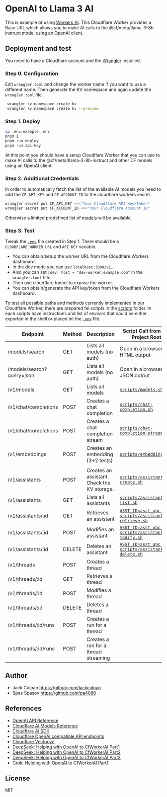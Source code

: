 # OpenAI to Llama 3 AI

This is example of using [Workers AI](https://developers.cloudflare.com/workers-ai/). This Cloudflare Worker provides a Base URL which allows you to make AI calls to the @cf/meta/llama-3-8b-instruct model using an OpenAI client.

## Deployment and test

You need to have a Cloudflare account and the [Wrangler](https://developers.cloudflare.com/workers/cli-wrangler/) installed.

### Step 0. Configuration

Edit `wrangler.toml` and change the worker name if you want to use a different name. Then generate the KV namespace and agan update the `wrangler.toml` file.

```bash
 wrangler kv:namespace create kv
 wrangler kv:namespace create kv --preview
 ```

### Step 1. Deploy

```bash
cp .env.example .env
pnpm i
pnpm run deploy
pnpm run api-key
```

At this point you should have a setup Cloudflare Worker that you can use to make AI calls to the @cf/meta/llama-3-8b-instruct and other CF models using an OpenAI client.

### Step 2. Additional Credentials

In order to automatically fetch the list of the available AI models you need to add the `CF_API_KEY` and `CF_ACCOUNT_ID` to the cloudflare workers secret.

```bash
wrangler secret put CF_API_KEY <<<"Your Cloudflare API Key/Token"
wrangler secret put CF_ACCOUNT_ID <<<"Your Cloudflare Account ID"
```

Otherwise a limited predefined list of [models](./src/models.ts) will be available.

### Step 3. Test

Tweak the [`.env`](.env.example) file created in Step 1.  There should be a `CLOUDFLARE_WORKER_URL` and `API_KEY` variable.

- You can obtain/setup the worker URL from the Cloudflare Workers dashboard.
- In the dev mode you can use `localhost:3000/v1`...
- Also you can set `[dev] host = "dev-worker.example.com"` in the `wrangler.toml` file.
- Then use cloudflare tunnel to expose the worker.
- You can obtain/generate the API key/token from the Cloudflare Workers dashboard.

To test all possible paths and methods currently implemented in our Cloudflare Worker, there are prepared fel scripts in the [scripts](./scripts) folder. In each scripts have instructions and list of envvars that could be either exported in the shell or placed int the [`.env`](.env) file.

 | Endpoint                  | Method | Description                                 | Script Call from the Project Root                                                   |
 | ------------------------- | ------ | ------------------------------------------- | ----------------------------------------------------------------------------------- |
 | /models/search            | GET    | Lists all models (no auth)                  | Open in a browser HTML output                                                       |
 | /models/search?query=json | GET    | Lists all models (no auth)                  | Open in a browser JSON output                                                       |
 | /v1/models                | GET    | Lists all models                            | [`scripts/models.sh`](./scripts/models.sh)                                          |
 | /v1/chat/completions      | POST   | Creates a chat completion                   | [`scripts/chat-completion.sh`](./scripts/chat-completion.sh)                        |
 | /v1/chat/completions      | POST   | Creates a chat completion stream            | [`scripts/chat-completion-stream.sh`](./scripts/chat-completion-stream.sh)          |
 | /v1/embeddings            | POST   | Creates an embedding (3+2 tests)            | [`scripts/embeddings.sh`](./scripts/embeddings.sh)                                  |
 |                           |        |                                             |                                                                                     |
 | /v1/assistants            | POST   | Creates an assistant. Check the KV storage. | [`scripts/assistants-create.sh`](./scripts/assistants-create.sh)                    |
 | /v1/assistants            | GET    | Lists all assistants                        | [`scripts/assistants-list.sh`](./scripts/assistants-list.sh)                        |
 | /v1/assistants/:id        | GET    | Retrieves an assistant                      | [`ASST_ID=asst_abc scripts/assistant-retrieve.sh`](./scripts/assistant-retrieve.sh) |
 | /v1/assistants/:id        | POST   | Modifies an assistant                       | [`ASST_ID=asst_abc scripts/assistant-modify.sh`](./scripts/assistant-modify.sh)     |
 | /v1/assistants/:id        | DELETE | Deletes an assistant                        | [`ASST_ID=asst_abc scripts/assistant-delete.sh`](./scripts/assistant-delete.sh)     |
 | /v1/threads               | POST   | Creates a thread                            |                                                                                     |
 | /v1/threads/:id           | GET    | Retrieves a thread                          |                                                                                     |
 | /v1/threads/:id           | POST   | Modifies a thread                           |                                                                                     |
 | /v1/threads/:id           | DELETE | Deletes a thread                            |                                                                                     |
 | /v1/threads/:id/runs      | POST   | Creates a run for a thread                  |                                                                                     |
 | /v1/threads/:id/runs      | POST   | Creates a run for a thread  streaming       |                                                                                     |



## Author

- Jack Culpan <https://github.com/jackculpan>
- Spas Spasov <https://github.com/pa4080>

## References

- [OpenAI API Reference](https://platform.openai.com/docs/api-reference)
- [Cloudflare AI Models Reference](https://developers.cloudflare.com/workers-ai/models)
- [Cloudflare AI SDK](https://developers.cloudflare.com/workers-ai/configuration/ai-sdk/)
- [Cloudflare OpenAI compatible API endpoints](https://developers.cloudflare.com/workers-ai/configuration/open-ai-compatibility/)
- [Cloudflare Vectorize](https://developers.cloudflare.com/vectorize/get-started/embeddings/)
- [DeepSeek: Helping with OpenAI to CfWorkerAI Part1](https://chat.deepseek.com/a/chat/s/71155bf0-ee66-46a4-9599-ab074c39e447)
- [DeepSeek: Helping with OpenAI to CfWorkerAI Part2](https://chat.deepseek.com/a/chat/s/38512169-41af-4a4b-8e8f-b3c1b0affa07)
- [DeepSeek: Helping with OpenAI to CfWorkerAI Part3](hhttps://chat.deepseek.com/a/chat/s/bc1f4584-b831-4364-9b5a-775f740c866d)
- [Grok: Helping with OpenAI to CfWorkerAI Part1](https://grok.com/share/bGVnYWN5_4b174cf5-98ab-41b0-902c-621dbcf6150e)

## License

MIT
